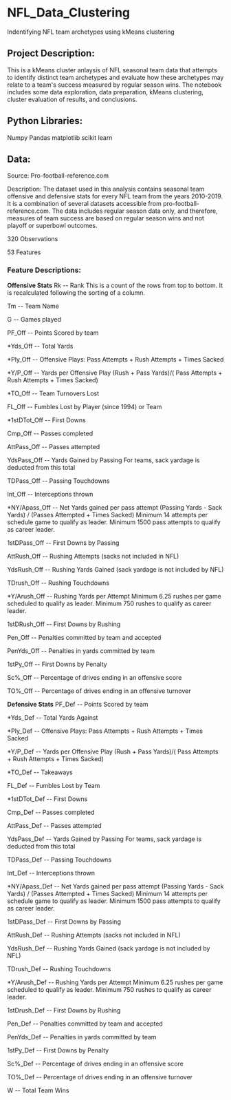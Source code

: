 # NFL_Data_Clustering
 Indentifying NFL team archetypes using kMeans clustering

## Project Description:
 This is a kMeans cluster anlaysis of NFL seasonal team data that attempts to identify distinct team
 archetypes and evaluate how these archetypes may relate to a team's success measured by regular
 season wins. The notebook includes some data exploration, data preparation, kMeans clustering, 
 cluster evaluation of results, and conclusions.
 
## Python Libraries:
 Numpy
 Pandas
 matplotlib
 scikit learn
 
## Data:
 
 Source: Pro-football-reference.com
 
 Description: The dataset used in this analysis contains seasonal team offensive and defensive 
 stats for every NFL team from the years 2010-2019. It is a combination of several datasets
 accessible from pro-football-reference.com. The data includes regular season data only, and
 therefore, measures of team success are based on regular season wins and not playoff or superbowl
 outcomes.
 
 320 Observations
 
 53 Features
 
 ### Feature Descriptions:
 
  ****Offensive Stats****
  Rk -- Rank
   This is a count of the rows from top to bottom.
   It is recalculated following the sorting of a column.

  Tm -- Team Name

  G -- Games played

  PF_Off -- Points Scored by team

  *Yds_Off -- Total Yards

  *Ply_Off -- Offensive Plays: Pass Attempts + Rush Attempts + Times Sacked

  *Y/P_Off -- Yards per Offensive Play
   (Rush + Pass Yards)/( Pass Attempts + Rush Attempts + Times Sacked)

  *TO_Off -- Team Turnovers Lost

  FL_Off -- Fumbles Lost by Player (since 1994) or Team

  *1stDTot_Off -- First Downs

  Cmp_Off -- Passes completed

  AttPass_Off -- Passes attempted

  YdsPass_Off -- Yards Gained by Passing
   For teams, sack yardage is deducted from this total

  TDPass_Off -- Passing Touchdowns

  Int_Off -- Interceptions thrown

  *NY/Apass_Off -- Net Yards gained per pass attempt
   (Passing Yards - Sack Yards) / (Passes Attempted + Times Sacked)
   Minimum 14 attempts per schedule game to qualify as leader.
   Minimum 1500 pass attempts to qualify as career leader.

  1stDPass_Off -- First Downs by Passing

  AttRush_Off -- Rushing Attempts (sacks not included in NFL)

  YdsRush_Off -- Rushing Yards Gained (sack yardage is not included by NFL)

  TDrush_Off -- Rushing Touchdowns

  *Y/Arush_Off -- Rushing Yards per Attempt
   Minimum 6.25 rushes per game scheduled to qualify as leader.
   Minimum 750 rushes to qualify as career leader.

  1stDRush_Off -- First Downs by Rushing

  Pen_Off -- Penalties committed by team and accepted

  PenYds_Off -- Penalties in yards committed by team

  1stPy_Off -- First Downs by Penalty

  Sc%_Off -- Percentage of drives ending in an offensive score

  TO%_Off -- Percentage of drives ending in an offensive turnover


  ****Defensive Stats****
  PF_Def -- Points Scored by team

  *Yds_Def -- Total Yards Against

  *Ply_Def -- Offensive Plays: Pass Attempts + Rush Attempts + Times Sacked

  *Y/P_Def -- Yards per Offensive Play
   (Rush + Pass Yards)/( Pass Attempts + Rush Attempts + Times Sacked)

  *TO_Def -- Takeaways

  FL_Def -- Fumbles Lost by Team

  *1stDTot_Def -- First Downs

  Cmp_Def -- Passes completed

  AttPass_Def -- Passes attempted

  YdsPass_Def -- Yards Gained by Passing
   For teams, sack yardage is deducted from this total

  TDPass_Def -- Passing Touchdowns

  Int_Def -- Interceptions thrown

  *NY/Apass_Def -- Net Yards gained per pass attempt
   (Passing Yards - Sack Yards) / (Passes Attempted + Times Sacked)
   Minimum 14 attempts per schedule game to qualify as leader.
   Minimum 1500 pass attempts to qualify as career leader.

  1stDPass_Def -- First Downs by Passing

  AttRush_Def -- Rushing Attempts (sacks not included in NFL)

  YdsRush_Def -- Rushing Yards Gained (sack yardage is not included by NFL)

  TDrush_Def -- Rushing Touchdowns

  *Y/Arush_Def -- Rushing Yards per Attempt
   Minimum 6.25 rushes per game scheduled to qualify as leader.
   Minimum 750 rushes to qualify as career leader.

  1stDrush_Def -- First Downs by Rushing

  Pen_Def -- Penalties committed by team and accepted

  PenYds_Def -- Penalties in yards committed by team

  1stPy_Def -- First Downs by Penalty

  Sc%_Def -- Percentage of drives ending in an offensive score

  TO%_Def -- Percentage of drives ending in an offensive turnover

  W -- Total Team Wins
